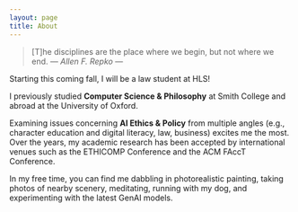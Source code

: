 ```yaml
---
layout: page
title: About
---
```


> [T]he disciplines are the place where we begin, but not where we end.  <cite>― Allen F. Repko ―</cite>

Starting this coming fall, I will be a law student at HLS! 

I previously studied **Computer Science & Philosophy** at Smith College and abroad at the University of Oxford. 

Examining issues concerning **AI Ethics & Policy** from multiple angles (e.g., character education and digital literacy, law, business) excites me the most. Over the years, my academic research has been accepted by international venues such as the ETHICOMP Conference and the ACM FAccT Conference.

In my free time, you can find me dabbling in photorealistic painting, taking photos of nearby scenery, meditating, running with my dog, and experimenting with the latest GenAI models.






